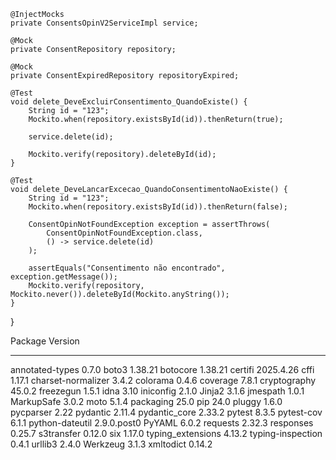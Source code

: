 


    @InjectMocks
    private ConsentsOpinV2ServiceImpl service;

    @Mock
    private ConsentRepository repository;

    @Mock
    private ConsentExpiredRepository repositoryExpired;

    @Test
    void delete_DeveExcluirConsentimento_QuandoExiste() {
        String id = "123";
        Mockito.when(repository.existsById(id)).thenReturn(true);

        service.delete(id);

        Mockito.verify(repository).deleteById(id);
    }

    @Test
    void delete_DeveLancarExcecao_QuandoConsentimentoNaoExiste() {
        String id = "123";
        Mockito.when(repository.existsById(id)).thenReturn(false);

        ConsentOpinNotFoundException exception = assertThrows(
            ConsentOpinNotFoundException.class,
            () -> service.delete(id)
        );

        assertEquals("Consentimento não encontrado", exception.getMessage());
        Mockito.verify(repository, Mockito.never()).deleteById(Mockito.anyString());
    }
}



Package            Version
------------------ -----------
annotated-types    0.7.0
boto3              1.38.21
botocore           1.38.21
certifi            2025.4.26
cffi               1.17.1
charset-normalizer 3.4.2
colorama           0.4.6
coverage           7.8.1
cryptography       45.0.2
freezegun          1.5.1
idna               3.10
iniconfig          2.1.0
Jinja2             3.1.6
jmespath           1.0.1
MarkupSafe         3.0.2
moto               5.1.4
packaging          25.0
pip                24.0
pluggy             1.6.0
pycparser          2.22
pydantic           2.11.4
pydantic_core      2.33.2
pytest             8.3.5
pytest-cov         6.1.1
python-dateutil    2.9.0.post0
PyYAML             6.0.2
requests           2.32.3
responses          0.25.7
s3transfer         0.12.0
six                1.17.0
typing_extensions  4.13.2
typing-inspection  0.4.1
urllib3            2.4.0
Werkzeug           3.1.3
xmltodict          0.14.2
